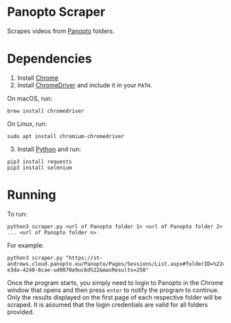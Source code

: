 # Panopto Scraper
Scrapes videos from [Panopto](https://www.panopto.com/) folders.

# Dependencies
1) Install [Chrome](https://www.google.com/chrome/)
2) Install [ChromeDriver](https://sites.google.com/a/chromium.org/chromedriver/downloads) and include it in your `PATH`. 

On macOS, run:
```
brew install chromedriver
```

On Linux, run:
```
sudo apt install chromium-chromedriver
```

3) Install [Python](https://www.python.org/downloads/) and run:
```
pip3 install requests
pip3 install selenium
```

# Running
To run:

```
python3 scraper.py <url of Panopto folder 1> <url of Panopto folder 2> ... <url of Panopto folder n>
```

For example:

```
python3 scraper.py "https://st-andrews.cloud.panopto.eu/Panopto/Pages/Sessions/List.aspx#folderID=%224e1b0a53-e3da-4240-8cae-ud0870a9uc6d%22&maxResults=250"
```

Once the program starts, you simply need to login to Panopto in the Chrome window that opens and then press `enter` to notify the program to continue. Only the results displayed on the first page of each respective folder will be scraped. It is assumed that the login credentials are valid for all folders provided.
